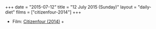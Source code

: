 +++
date = "2015-07-12"
title = "12 July 2015 (Sunday)"
layout = "daily-diet"
films = ["citizenfour-2014"]
+++

<ul>
<li class="entry Film">Film: <a href="/films/citizenfour-2014">Citizenfour (2014)</a> +</li>
</ul>